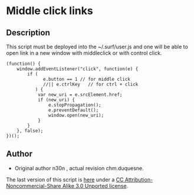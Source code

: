 Middle click links
==================

Description
-----------

This script must be deployed into the ~/.surf/user.js and one will be able to open link 
in a new window with middleclick or with control click.

	(function() {
		window.addEventListener("click", function(e) {
			if (
			      e.button == 1 // for middle click
			      //|| e.ctrlKey   // for ctrl + click
			   ) {
				var new_uri = e.srcElement.href;
				if (new_uri) {
					e.stopPropagation();
					e.preventDefault();
					window.open(new_uri);
				}
			}
		}, false);
	})();

Author
------

* Original author n30n , actual revision chm.duquesne.

The last version of this script is
[here](https://www.uzbl.org/wiki/middle_click_links)
under a [CC Attribution-Noncommercial-Share Alike 3.0 Unported license](https://creativecommons.org/licenses/by-nc-sa/3.0/).

